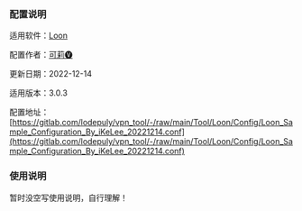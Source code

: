 ### 配置说明

适用软件：[Loon](https://apps.apple.com/app/loon/id1373567447)

配置作者：[可莉🅥](https://t.me/iKeLee)

更新日期：2022-12-14

适用版本：3.0.3

配置地址：[https://gitlab.com/lodepuly/vpn_tool/-/raw/main/Tool/Loon/Config/Loon_Sample_Configuration_By_iKeLee_20221214.conf](https://gitlab.com/lodepuly/vpn_tool/-/raw/main/Tool/Loon/Config/Loon_Sample_Configuration_By_iKeLee_20221214.conf)

### 使用说明

暂时没空写使用说明，自行理解！

[](https://gitlab.com/lodepuly/vpn_tool/-/raw/main/Tool/Loon/Config/Resource/001.png)

[](https://gitlab.com/lodepuly/vpn_tool/-/raw/main/Tool/Loon/Config/Resource/002.png)[](https://gitlab.com/lodepuly/vpn_tool/-/raw/main/Tool/Loon/Config/Resource/003.png)[](https://gitlab.com/lodepuly/vpn_tool/-/raw/main/Tool/Loon/Config/Resource/004.png)[](https://gitlab.com/lodepuly/vpn_tool/-/raw/main/Tool/Loon/Config/Resource/005.png)